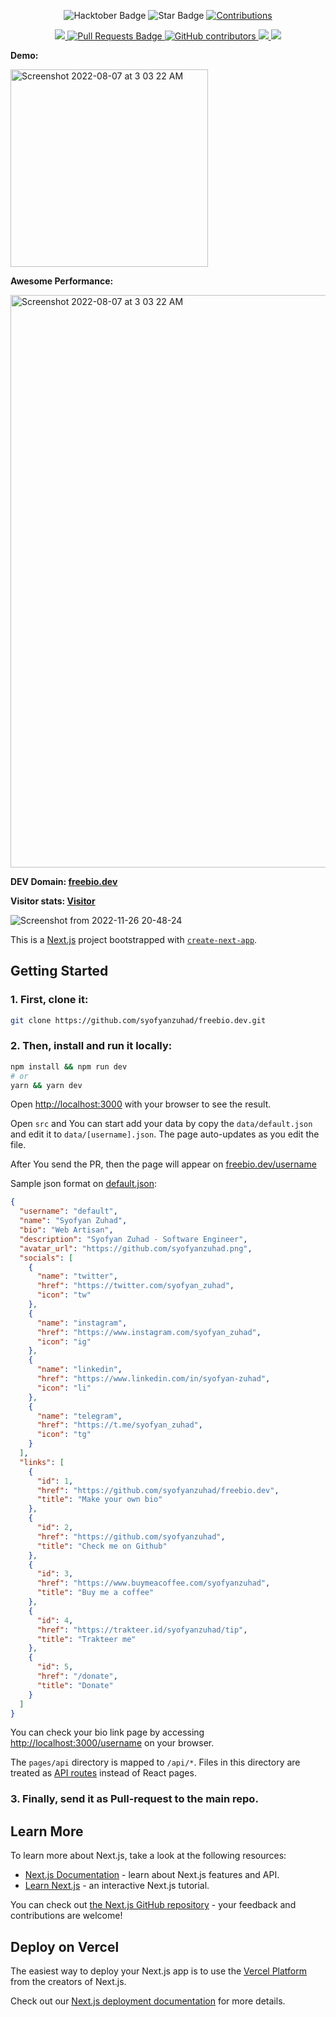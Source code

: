 <p align='center'>
    <img src="https://img.shields.io/badge/hacktoberfest-2022-blueviolet" alt="Hacktober Badge"/>
    <img src="https://img.shields.io/static/v1?label=%F0%9F%8C%9F&message=If%20Useful&style=style=flat&color=BC4E99" alt="Star Badge"/>
 	<a href="https://github.com/syofyanzuhad/freebio.dev" >
		<img src="https://img.shields.io/badge/Contributions-welcome-violet.svg?style=flat&logo=git" alt="Contributions" />
	</a>
</p>

<p align='center'>
  <a href='https://github.com/syofyanzuhad/freebio.dev'>
	  <img src='https://visitor-badge.glitch.me/badge?page_id=syofyanzuhad.freebio.dev'>
	</a>
	<a href="https://github.com/syofyanzuhad/freebio.dev/pulls">
		<img src="https://img.shields.io/github/issues-pr/syofyanzuhad/freebio.dev" alt="Pull Requests Badge"/>
	</a>
  <a href="https://github.com/syofyanzuhad/freebio.dev/graphs/contributors">
		<img alt="GitHub contributors" src="https://img.shields.io/github/contributors/syofyanzuhad/freebio.dev?color=2b9348">
	</a>
  <a href='https://github.com/syofyanzuhad/freebio.dev'>
		<img src='https://img.shields.io/github/forks/syofyanzuhad/freebio.dev'>
	</a>
  <a href='https://github.com/syofyanzuhad/freebio.dev'>
		<img src='https://img.shields.io/github/stars/syofyanzuhad/freebio.dev'>
	</a>
</p>

**Demo:**

<img width="316" alt="Screenshot 2022-08-07 at 3 03 22 AM" src="https://raw.githubusercontent.com/syofyanzuhad/freebio.dev/main/public/example.jpg?token=GHSAT0AAAAAABZTHWUUG3GU7FPF7IGRZOAKY3RCWZA">


**Awesome Performance:**

<img width="916" alt="Screenshot 2022-08-07 at 3 03 22 AM" src="https://raw.githubusercontent.com/syofyanzuhad/freebio.dev/main/public/Screenshot%20from%202022-11-14%2010-36-38.png">

**DEV Domain: [freebio.dev](//freebio.dev)**

**Visitor stats: [Visitor](https://app.splitbee.io/public/freebio.dev)**

![Screenshot from 2022-11-26 20-48-24](https://user-images.githubusercontent.com/52684582/204092131-55b388ba-5e52-437d-b8ab-df6873b818aa.png)

This is a [Next.js](https://nextjs.org/) project bootstrapped with [`create-next-app`](https://github.com/vercel/next.js/tree/canary/packages/create-next-app).

## Getting Started

### 1. **First, clone it:**
```bash
git clone https://github.com/syofyanzuhad/freebio.dev.git
```

### 2. **Then, install and run it locally:**
```bash
npm install && npm run dev
# or
yarn && yarn dev
```

Open [http://localhost:3000](http://localhost:3000) with your browser to see the result.

Open `src` and You can start add your data by copy the `data/default.json` and edit it to `data/[username].json`. The page auto-updates as you edit the file.

After You send the PR, then the page will appear on [freebio.dev/username](//freebio.dev)

Sample json format on [default.json](https://github.com/syofyanzuhad/freebio.dev/blob/main/src/data/default.json):
```json
{
  "username": "default",
  "name": "Syofyan Zuhad",
  "bio": "Web Artisan",
  "description": "Syofyan Zuhad - Software Engineer",
  "avatar_url": "https://github.com/syofyanzuhad.png",
  "socials": [
    {
      "name": "twitter",
      "href": "https://twitter.com/syofyan_zuhad",
      "icon": "tw"
    },
    {
      "name": "instagram",
      "href": "https://www.instagram.com/syofyan_zuhad",
      "icon": "ig"
    },
    {
      "name": "linkedin",
      "href": "https://www.linkedin.com/in/syofyan-zuhad",
      "icon": "li"
    },
    {
      "name": "telegram",
      "href": "https://t.me/syofyan_zuhad",
      "icon": "tg"
    }
  ],
  "links": [
    {
      "id": 1,
      "href": "https://github.com/syofyanzuhad/freebio.dev",
      "title": "Make your own bio"
    },
    {
      "id": 2,
      "href": "https://github.com/syofyanzuhad",
      "title": "Check me on Github"
    },
    {
      "id": 3,
      "href": "https://www.buymeacoffee.com/syofyanzuhad",
      "title": "Buy me a coffee"
    },
    {
      "id": 4,
      "href": "https://trakteer.id/syofyanzuhad/tip",
      "title": "Trakteer me"
    },
    {
      "id": 5,
      "href": "/donate",
      "title": "Donate"
    }
  ]
}
```

You can check your bio link page by accessing [http://localhost:3000/username](http://localhost:3000/username) on your browser.

The `pages/api` directory is mapped to `/api/*`. Files in this directory are treated as [API routes](https://nextjs.org/docs/api-routes/introduction) instead of React pages.


### 3. **Finally, send it as Pull-request to the main repo.**

## Learn More

To learn more about Next.js, take a look at the following resources:

- [Next.js Documentation](https://nextjs.org/docs) - learn about Next.js features and API.
- [Learn Next.js](https://nextjs.org/learn) - an interactive Next.js tutorial.

You can check out [the Next.js GitHub repository](https://github.com/vercel/next.js/) - your feedback and contributions are welcome!

## Deploy on Vercel

The easiest way to deploy your Next.js app is to use the [Vercel Platform](https://vercel.com/new?utm_medium=default-template&filter=next.js&utm_source=create-next-app&utm_campaign=create-next-app-readme) from the creators of Next.js.

Check out our [Next.js deployment documentation](https://nextjs.org/docs/deployment) for more details.
